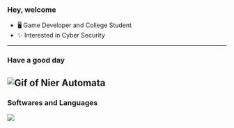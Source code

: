 ### Hey, welcome 

- 🖥️ Game Developer and College Student
- ✨ Interested in Cyber Security
---
### Have a good day
![Gif of Nier Automata](https://i.pinimg.com/originals/d5/0a/6a/d50a6aff5d4be5480939754ef3efd5b9.gif)
---
### Softwares and Languages
[![](https://skillicons.dev/icons?i=ruby,rust,javascript,python,bash,powershell,neovim,vscode,linux&theme=dark)](https://skillicons.dev)
